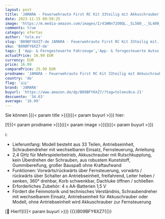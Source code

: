 ```yaml
---
layout: post
title: 'JAMARA - Feuerwehrauto First RC Kit 33teilig mit Akkuschrauber - ab 3 Jahre  Rutschkupplung  wechselbarem Einsatz  robuster Kunststoff  Gummibereifung  fördert die Feinmotorik und technisches Verständnis  Rot'
date: 2023-11-15 09:59:25
image: 'https://m.media-amazon.com/images/I/41WNn72O0QL._SL500_._SL400_.jpg'
comments: true
category: ofertas
author: 'tole.es'
slug: 'B09BFY6XZ7-de JAMARA - Feuerwehrauto First RC Kit 33teilig mit...'
sku: 'B09BFY6XZ7-de'
tags: [ 'App- & Ferngesteuerte Fahrzeuge','App- & ferngesteuerte Autos','Ferngesteuerte Spielzeuge & Zubehör','Spielzeug','jamara','🇩🇪', ]
actualPrice: 16.99 EUR
currency: EUR
price: 16.99
comparePrice: 25.99 EUR
prodname: 'JAMARA - Feuerwehrauto First RC Kit 33teilig mit Akkuschrauber - ab 3 Jahre  Rutschkupplung  wechselbarem Einsatz  robuster Kunststoff  Gummibereifung  fördert die Feinmotorik und technisches Verständnis  Rot'
country: 'de'
flag: '🇩🇪'
brand: 'JAMARA'
buyurl: 'https://www.amazon.de/dp/B09BFY6XZ7/?tag=tolees0ca-21'
descuento: '34.63'
average: '16.99'
---
```


Sie können [{{< param title >}}]({{< param buyurl >}}) hier:

[![{{< param prodname >}}]({{< param image >}})]({{< param buyurl >}})

ℹ️:

- Lieferumfang: Modell besteht aus 33 Teilen, Antriebseinheit, Schraubendreher mit wechselbaren Einsatz, Fernsteuerung, Anleitung
- 2,4 GHz für Mehrspielerbetrieb, Akkuschrauber mit Rutschkupplung, kein Überdrehen der Schrauben, aus robustem Kunststoff, Gummibereifung, großer Bauspaß ohne Kraftaufwand
- Funktionen: Vorwärts/rückwärts über Fernsteuerung, vorwärts / rückwärts über Schalter an Antriebseinheit, freifahrend, Leiter heben / senken, 360° drehbar, Korb schwenkbar, Dachluke öffnen / schließen
- Erforderliches Zubehör: 4 x AA-Batterien 1,5 V
- Fördert die Feinmotorik und technisches Verständnis, Schraubendreher mit wechselbarem Einsatz, Antriebseinheit für Akkuschrauber oder Modell, ohne Antriebseinheit wird Akkuschrauber zur Fernsteuerung

[🛒 Hier!!]({{< param buyurl >}})
{{<world>}}B09BFY6XZ7{{</world>}}
